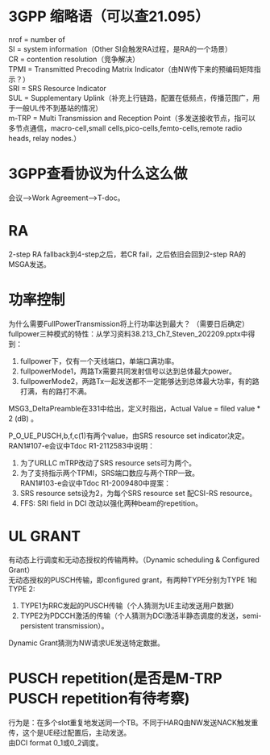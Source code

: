 # 3GPP 缩略语（可以查21.095）
nrof = number of  
SI = system information（Other SI会触发RA过程，是RA的一个场景）  
CR = contention resolution（竞争解决）  
TPMI = Transmitted Precoding Matrix Indicator（由NW传下来的预编码矩阵指示？）  
SRI = SRS Resource Indicator  
SUL = Supplementary Uplink（补充上行链路，配置在低频点，传播范围广，用于一般UL传不到基站的情况）  
m-TRP = Multi Transmission and Reception Point（多发送接收节点，指可以多节点通信，macro-cell,small cells,pico-cells,femto-cells,remote radio heads, relay nodes.）

# 3GPP查看协议为什么这么做  
会议-->Work Agreement-->T-doc。  

# RA
2-step RA fallback到4-step之后，若CR fail，之后依旧会回到2-step RA的MSGA发送。

# 功率控制
为什么需要FullPowerTransmission将上行功率达到最大？ （需要日后确定） 
fullpower三种模式的特性：从学习资料38.213_Ch7_Steven_202209.pptx中得到：  
1. fullpower下，仅有一个天线端口，单端口满功率。  
2. fullpowerMode1，两路Tx需要共同发射信号以达到总体最大power。  
3. fullpowerMode2，两路Tx一起发送都不一定能够达到总体最大功率，有的路打满，有的路打不满。  

MSG3_DeltaPreamble在331中给出，定义时指出，Actual Value = filed value * 2 (dB) 。  

P_O_UE_PUSCH,b,f,c(1)有两个value，由SRS resource set indicator决定。  
RAN1#107-e会议中Tdoc R1-2112583中说明：  
1. 为了URLLC mTRP改动了SRS resource sets可为两个。  
2. 为了支持指示两个TPMI，SRS端口数应与两个TRP一致。  
RAN1#103-e会议中Tdoc R1-2009480中提案：  
1. SRS resource sets设为2，为每个SRS resource set 配CSI-RS resource。  
2. FFS: SRI field in DCI 改动以强化两种beam的repetition。  

# UL GRANT  
有动态上行调度和无动态授权的传输两种。（Dynamic scheduling & Configured Grant）  
无动态授权的PUSCH传输，即configured grant，有两种TYPE分别为TYPE 1和TYPE 2:  
1. TYPE1为RRC发起的PUSCH传输（个人猜测为UE主动发送用户数据）  
2. TYPE2为PDCCH激活的传输（个人猜测为DCI激活半静态调度的发送，semi-persistent transmission）。  

Dynamic Grant猜测为NW请求UE发送特定数据。  

# PUSCH repetition(是否是M-TRP PUSCH repetition有待考察)
行为是：在多个slot重复地发送同一个TB。不同于HARQ由NW发送NACK触发重传，这个是UE经过配置后，主动发送。  
由DCI format 0_1或0_2调度。
